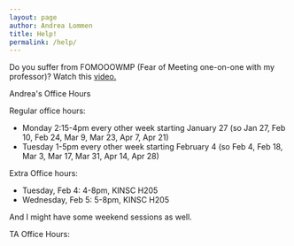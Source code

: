 ```yaml
---
layout: page
author: Andrea Lommen
title: Help! 
permalink: /help/
---
```


Do you suffer from FOMOOOWMP (Fear of Meeting one-on-one with my professor)?
Watch this [video.](https://www.youtube.com/watch?v=yQq1-_ujXrM) 

Andrea's Office Hours

Regular office hours: 

* Monday 2:15-4pm every other week starting January 27
(so Jan 27, Feb 10, Feb 24, Mar 9, Mar 23, Apr 7, Apr 21)
* Tuesday 1-5pm every other week starting February 4
(so Feb 4, Feb 18, Mar 3, Mar 17, Mar 31, Apr 14, Apr 28)


Extra Office hours:
* Tuesday, Feb 4: 4-8pm, KINSC H205
* Wednesday, Feb 5: 5-8pm, KINSC H205

And I might have some weekend sessions as well.

TA Office Hours:
